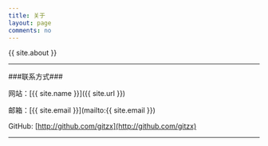 ```yaml
---
title: 关于
layout: page
comments: no
---
```


{{ site.about }}

----

###联系方式###

网站：[{{ site.name }}]({{ site.url }})

邮箱：[{{ site.email }}](mailto:{{ site.email }})

GitHub: [http://github.com/gitzx](http://github.com/gitzx)

----

